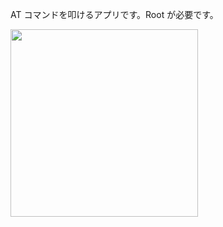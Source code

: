 AT コマンドを叩けるアプリです。Root が必要です。

<img width="300" src="https://github.com/user-attachments/assets/0108fb90-8497-4c7b-8372-0d912b5499d6">
